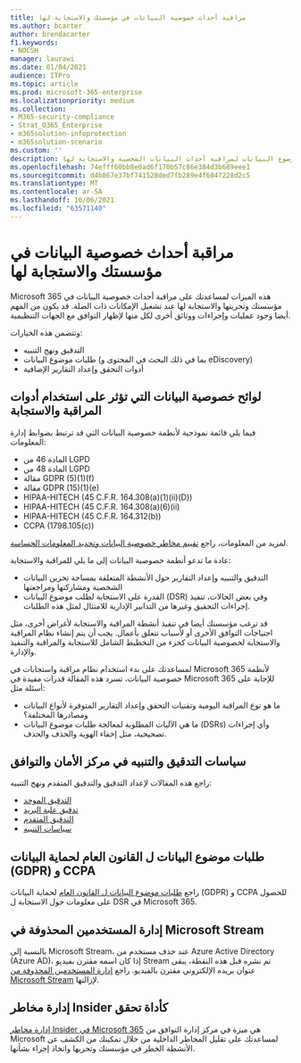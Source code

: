 ```yaml
---
title: مراقبة أحداث خصوصية البيانات في مؤسستك والاستجابة لها
ms.author: bcarter
author: brendacarter
f1.keywords:
- NOCSH
manager: laurawi
ms.date: 01/04/2021
audience: ITPro
ms.topic: article
ms.prod: microsoft-365-enterprise
ms.localizationpriority: medium
ms.collection:
- M365-security-compliance
- Strat_O365_Enterprise
- m365solution-infoprotection
- m365solution-scenario
ms.custom: ''
description: استخدم سياسات التدقيق والتنبيه وطلبات موضوع البيانات لمراقبة أحداث البيانات الشخصية والاستجابة لها.
ms.openlocfilehash: 74efff60bb8e0ad6f170b57c86e384d3b689eee1
ms.sourcegitcommit: d4b867e37bf741528ded7fb289e4f6847228d2c5
ms.translationtype: MT
ms.contentlocale: ar-SA
ms.lasthandoff: 10/06/2021
ms.locfileid: "63571140"
---
```

# <a name="monitor-and-respond-to-data-privacy-incidents-in-your-organization"></a>مراقبة أحداث خصوصية البيانات في مؤسستك والاستجابة لها

Microsoft 365 هذه الميزات لمساعدتك على مراقبة أحداث خصوصية البيانات في مؤسستك وتحريتها والاستجابة لها عند تشغيل الإمكانات ذات الصلة. قد يكون من المهم أيضا وجود عمليات وإجراءات ووثائق أخرى لكل منها لإظهار التوافق مع الجهات التنظيمية.

وتتضمن هذه الخيارات: 

- التدقيق ونهج التنبيه
- طلبات موضوع البيانات (بما في ذلك البحث في المحتوى و eDiscovery)
- أدوات التحقق وإعداد التقارير الإضافية

## <a name="data-privacy-regulations-impacting-the-use-of-monitoring-and-response-tools"></a>لوائح خصوصية البيانات التي تؤثر على استخدام أدوات المراقبة والاستجابة

فيما يلي قائمة نموذجية لأنظمة خصوصية البيانات التي قد ترتبط بضوابط إدارة المعلومات:

- المادة 46 من LGPD
- المادة 48 من LGPD
- مقالة GDPR (5)(1)(f)
- مقالة GDPR (15)(1)(e)
- HIPAA-HITECH (45 C.F.R. 164.308(a)(1)(ii)(D))
- HIPAA-HITECH (45 C.F.R. 164.308(a)(6)(ii)
- HIPAA-HITECH (45 C.F.R. 164.312(b))
- CCPA (1798.105(c))

لمزيد من المعلومات، راجع [تقييم مخاطر خصوصية البيانات وتحديد المعلومات الحساسة](information-protection-deploy-assess.md).

عادة ما تدعو أنظمة خصوصية البيانات إلى ما يلي للمراقبة والاستجابة:

- التدقيق والتنبيه وإعداد التقارير حول الأنشطة المتعلقة بمساحة تخزين البيانات الشخصية ومشاركتها ومراجعتها
- القدرة على الاستجابة لطلب موضوع البيانات (DSR) وفي بعض الحالات، تنفيذ إجراءات التحقيق وغيرها من التدابير الإدارية للامتثال لمثل هذه الطلبات.

قد ترغب مؤسستك أيضا في تنفيذ أنشطة المراقبة والاستجابة لأغراض أخرى، مثل احتياجات التوافق الأخرى أو لأسباب تتعلق بأعمال. يجب أن يتم إنشاء نظام المراقبة والاستجابة لخصوصية البيانات كجزء من التخطيط الشامل للاستجابة والمراقبة والتنفيذ والإدارة.

لمساعدتك على بدء استخدام نظام مراقبة واستجابات في Microsoft 365 لأنظمة خصوصية البيانات، تسرد هذه المقالة قدرات مفيدة في Microsoft 365 للإجابة على أسئلة مثل: 

- ما هو نوع المراقبة اليومية وتقنيات التحقق وإعداد التقارير المتوفرة لأنواع البيانات ومصادرها المختلفة؟
- ما هي الآليات المطلوبة لمعالجة طلبات موضوع البيانات (DSRs) وأي إجراءات تصحيحية، مثل إخفاء الهوية والحذف والحذف.

## <a name="auditing-and-alert-policies-in-the-security-and-compliance-center"></a>سياسات التدقيق والتنبيه في مركز الأمان والتوافق

راجع هذه المقالات لإعداد التدقيق والتدقيق المتقدم ونهج التنبيه:

- [التدقيق الموحد](../compliance/search-the-audit-log-in-security-and-compliance.md)
- [تدقيق علبة البريد](../compliance/enable-mailbox-auditing.md)
- [التدقيق المتقدم](../compliance/advanced-audit.md)
- [سياسات التنبيه](../compliance/alert-policies.md)

## <a name="data-subject-requests-for-the-gdpr-and-ccpa"></a>طلبات موضوع البيانات ل القانون العام لحماية البيانات (GDPR) و CCPA

راجع [طلبات موضوع البيانات ل القانون العام](/compliance/regulatory/gdpr-dsr-Office365) لحماية البيانات (GDPR) و CCPA للحصول على معلومات حول الاستجابة ل DSR في Microsoft 365.

## <a name="manage-deleted-users-in-microsoft-stream"></a>إدارة المستخدمين المحذوفة في Microsoft Stream

بالنسبة إلى Microsoft Stream، عند حذف مستخدم من Azure Active Directory (Azure AD)، إذا كان اسمه مقترن بفيديو Stream تم نشره قبل هذه النقطة، يبقى عنوان بريده الإلكتروني مقترن بالفيديو. راجع [إدارة المستخدمين المحذوفة من Microsoft Stream](/stream/managing-deleted-users) لإزالتها.

## <a name="insider-risk-management-as-an-investigative-tool"></a>إدارة مخاطر Insider كأداة تحقق

[إدارة مخاطر Insider في Microsoft 365](../compliance/insider-risk-management.md) هي ميزة في مركز إدارة التوافق من Microsoft لمساعدتك على تقليل المخاطر الداخلية من خلال تمكينك من الكشف عن الأنشطة الخطر في مؤسستك وتحريها واتخاذ إجراء بشأنها.
